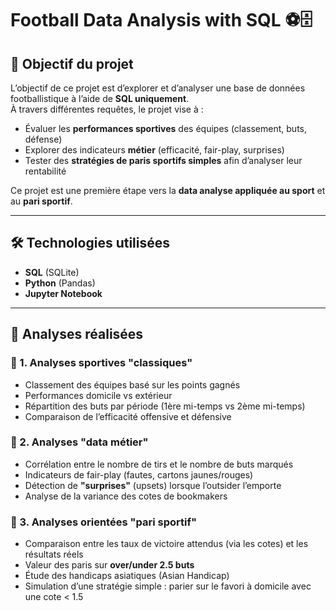 # Football Data Analysis with SQL ⚽🗄️

## 🎯 Objectif du projet
L’objectif de ce projet est d’explorer et d’analyser une base de données footballistique à l’aide de **SQL uniquement**.  
À travers différentes requêtes, le projet vise à :  
- Évaluer les **performances sportives** des équipes (classement, buts, défense)  
- Explorer des indicateurs **métier** (efficacité, fair-play, surprises)  
- Tester des **stratégies de paris sportifs simples** afin d’analyser leur rentabilité  

Ce projet est une première étape vers la **data analyse appliquée au sport** et au **pari sportif**.

---

## 🛠️ Technologies utilisées
- **SQL** (SQLite)
- **Python** (Pandas)
- **Jupyter Notebook**

---

## 📂 Analyses réalisées

### 🔹 1. Analyses sportives "classiques"
- Classement des équipes basé sur les points gagnés  
- Performances domicile vs extérieur  
- Répartition des buts par période (1ère mi-temps vs 2ème mi-temps)  
- Comparaison de l’efficacité offensive et défensive  

### 🔹 2. Analyses "data métier"
- Corrélation entre le nombre de tirs et le nombre de buts marqués  
- Indicateurs de fair-play (fautes, cartons jaunes/rouges)  
- Détection de **"surprises"** (upsets) lorsque l’outsider l’emporte  
- Analyse de la variance des cotes de bookmakers  

### 🔹 3. Analyses orientées "pari sportif"
- Comparaison entre les taux de victoire attendus (via les cotes) et les résultats réels  
- Valeur des paris sur **over/under 2.5 buts**  
- Étude des handicaps asiatiques (Asian Handicap)  
- Simulation d’une stratégie simple : parier sur le favori à domicile avec une cote < 1.5
